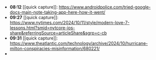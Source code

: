 - **08:12** [[quick capture]]:  https://www.androidpolice.com/tried-google-docs-main-note-taking-app-here-how-it-went/
- **09:27** [[quick capture]]: https://www.nytimes.com/2024/10/11/style/modern-love-7-lessons.html?smid=nytcore-ios-share&referringSource=articleShare&sgrp=c-cb
- **09:31** [[quick capture]]:  https://www.theatlantic.com/technology/archive/2024/10/hurricane-milton-conspiracies-misinformation/680221/
-